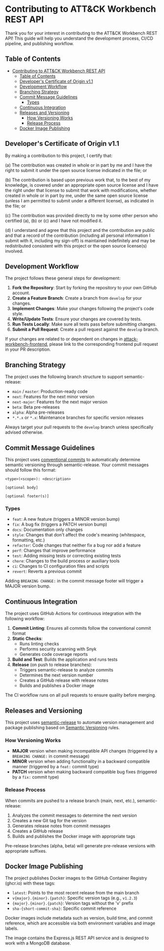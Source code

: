 # Contributing to ATT&CK Workbench REST API

Thank you for your interest in contributing to the ATT&CK Workbench REST API! This guide will help you understand the development process, CI/CD pipeline, and publishing workflow.

## Table of Contents

- [Contributing to ATT\&CK Workbench REST API](#contributing-to-attck-workbench-rest-api)
  - [Table of Contents](#table-of-contents)
  - [Developer's Certificate of Origin v1.1](#developers-certificate-of-origin-v11)
  - [Development Workflow](#development-workflow)
  - [Branching Strategy](#branching-strategy)
  - [Commit Message Guidelines](#commit-message-guidelines)
    - [Types](#types)
  - [Continuous Integration](#continuous-integration)
  - [Releases and Versioning](#releases-and-versioning)
    - [How Versioning Works](#how-versioning-works)
    - [Release Process](#release-process)
  - [Docker Image Publishing](#docker-image-publishing)

## Developer's Certificate of Origin v1.1

By making a contribution to this project, I certify that:

(a) The contribution was created in whole or in part by me and I
    have the right to submit it under the open source license
    indicated in the file; or

(b) The contribution is based upon previous work that, to the best
    of my knowledge, is covered under an appropriate open source
    license and I have the right under that license to submit that
    work with modifications, whether created in whole or in part
    by me, under the same open source license (unless I am
    permitted to submit under a different license), as indicated
    in the file; or

(c) The contribution was provided directly to me by some other
    person who certified (a), (b) or (c) and I have not modified
    it.

(d) I understand and agree that this project and the contribution
    are public and that a record of the contribution (including all
    personal information I submit with it, including my sign-off) is
    maintained indefinitely and may be redistributed consistent with
    this project or the open source license(s) involved.

## Development Workflow

The project follows these general steps for development:

1. **Fork the Repository**: Start by forking the repository to your own GitHub account.
2. **Create a Feature Branch**: Create a branch from `develop` for your changes.
3. **Implement Changes**: Make your changes following the project's code style.
4. **Write/Update Tests**: Ensure your changes are covered by tests.
5. **Run Tests Locally**: Make sure all tests pass before submitting changes.
6. **Submit a Pull Request**: Create a pull request against the `develop` branch.

If your changes are related to or dependent on changes in [attack-workbench-frontend](https://github.com/center-for-threat-informed-defense/attack-workbench-frontend), please link to the corresponding frontend pull request in your PR description.

## Branching Strategy

The project uses the following branch structure to support semantic-release:

- `main` / `master`: Production-ready code
- `next`: Features for the next minor version
- `next-major`: Features for the next major version
- `beta`: Beta pre-releases
- `alpha`: Alpha pre-releases
- `*.*.x` or `*.x`: Maintenance branches for specific version releases

Always target your pull requests to the `develop` branch unless specifically advised otherwise.

## Commit Message Guidelines

This project uses [conventional commits](https://www.conventionalcommits.org/) to automatically determine semantic versioning through semantic-release. Your commit messages should follow this format:

```
<type>(<scope>): <description>

[optional body]

[optional footer(s)]
```

### Types

- `feat`: A new feature (triggers a MINOR version bump)
- `fix`: A bug fix (triggers a PATCH version bump)
- `docs`: Documentation only changes
- `style`: Changes that don't affect the code's meaning (whitespace, formatting, etc.)
- `refactor`: Code changes that neither fix a bug nor add a feature
- `perf`: Changes that improve performance
- `test`: Adding missing tests or correcting existing tests
- `chore`: Changes to the build process or auxiliary tools
- `ci`: Changes to CI configuration files and scripts
- `revert`: Reverts a previous commit

Adding `BREAKING CHANGE:` in the commit message footer will trigger a MAJOR version bump.

## Continuous Integration

The project uses GitHub Actions for continuous integration with the following workflow:

1. **Commit Linting**: Ensures all commits follow the conventional commit format
2. **Static Checks**: 
   - Runs linting checks
   - Performs security scanning with Snyk
   - Generates code coverage reports
3. **Build and Test**: Builds the application and runs tests
4. **Release** (on push to release branches):
   - Triggers semantic-release to analyze commits
   - Determines the next version number
   - Creates a GitHub release with release notes
   - Builds and publishes a Docker image

The CI workflow runs on all pull requests to ensure quality before merging.

## Releases and Versioning

This project uses [semantic-release](https://github.com/semantic-release/semantic-release) to automate version management and package publishing based on [Semantic Versioning](https://semver.org/) rules.

### How Versioning Works

- **MAJOR** version when making incompatible API changes (triggered by a `BREAKING CHANGE:` in commit message)
- **MINOR** version when adding functionality in a backward compatible manner (triggered by a `feat:` commit type)
- **PATCH** version when making backward compatible bug fixes (triggered by a `fix:` commit type)

### Release Process

When commits are pushed to a release branch (main, next, etc.), semantic-release:

1. Analyzes the commit messages to determine the next version
2. Creates a new Git tag for the version
3. Generates release notes from commit messages
4. Creates a GitHub release
5. Builds and publishes the Docker image with appropriate tags

Pre-release branches (alpha, beta) will generate pre-release versions with appropriate suffixes.

## Docker Image Publishing

The project publishes Docker images to the GitHub Container Registry (ghcr.io) with these tags:

- `latest`: Points to the most recent release from the main branch
- `v{major}.{minor}.{patch}`: Specific version tags (e.g., `v1.2.3`)
- `{major}.{minor}.{patch}`: Version tags without the 'v' prefix
- `sha-{short-commit-sha}`: Specific commit reference

Docker images include metadata such as version, build time, and commit reference, which are accessible via both environment variables and image labels.

The image contains the Express.js REST API service and is designed to work with a MongoDB database.